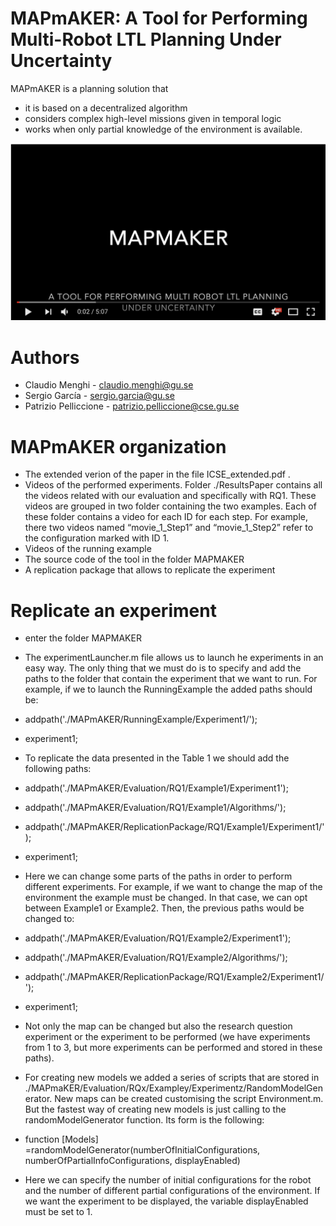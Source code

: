 
# MAPmAKER: A Tool for Performing Multi-Robot LTL Planning Under Uncertainty
MAPmAKER is a planning solution that 
- it is based on a decentralized algorithm  
- considers complex high-level missions given in temporal logic
- works when only partial knowledge of the environment is available. 



[![IMAGE ALT TEXT HERE](Image/videoimage.png)](https://www.youtube.com/watch?v=TJzC_u2yfzQ&feature=youtu.be)

# Authors
- Claudio Menghi - claudio.menghi@gu.se
- Sergio García - sergio.garcia@gu.se
- Patrizio Pelliccione - patrizio.pelliccione@cse.gu.se

# MAPmAKER organization

- The extended verion of the paper in the file ICSE_extended.pdf .
- Videos of the performed experiments. Folder ./ResultsPaper contains all the videos related with our evaluation and specifically with RQ1. 
These videos are grouped in two folder containing the two examples.
Each of these folder contains a video for each ID for each step. For example, there two videos named “movie_1_Step1” and “movie_1_Step2” refer to the configuration marked with ID 1.
- Videos of the running example
- The source code of the tool in the folder MAPMAKER
- A replication package that allows to replicate the experiment

# Replicate an experiment
- enter the folder MAPMAKER

- The experimentLauncher.m file allows us to launch he experiments in an easy way. The only thing that we must do is to specify and add the paths to the folder that contain the experiment that we want to run. For example, if we to launch the RunningExample the added paths should be:

- addpath('./MAPmAKER/RunningExample/Experiment1/');
- experiment1;

- To replicate the data presented in the Table 1 we should add the following paths:

- addpath('./MAPmAKER/Evaluation/RQ1/Example1/Experiment1');
- addpath('./MAPmAKER/Evaluation/RQ1/Example1/Algorithms/');
- addpath('./MAPmAKER/ReplicationPackage/RQ1/Example1/Experiment1/');
- experiment1;

- Here we can change some parts of the paths in order to perform different experiments. For example, if we want to change the map of the environment the example must be changed. In that case, we can opt between Example1 or Example2. Then, the previous paths would be changed to:

- addpath('./MAPmAKER/Evaluation/RQ1/Example2/Experiment1');
- addpath('./MAPmAKER/Evaluation/RQ1/Example2/Algorithms/');
- addpath('./MAPmAKER/ReplicationPackage/RQ1/Example2/Experiment1/');
- experiment1;

- Not only the map can be changed but also the research question experiment or the experiment to be performed (we have experiments from 1 to 3, but more experiments can be performed and stored in these paths). 

- For creating new models we added a series of scripts that are stored in ./MAPmaKER/Evaluation/RQx/Exampley/Experimentz/RandomModelGenerator. New maps can be created customising the script Environment.m. But the fastest way of creating new models is just calling to the randomModelGenerator function. Its form is the following:

- function [Models] =randomModelGenerator(numberOfInitialConfigurations, numberOfPartialInfoConfigurations, displayEnabled)

- Here we can specify the number of initial configurations for the robot and the number of different partial configurations of the environment. If we want the experiment to be displayed, the variable displayEnabled must be set to 1.

